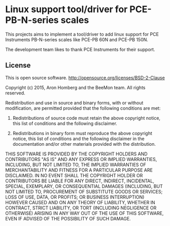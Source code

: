 # Linux support tool/driver for PCE-PB-N-series scales

This projects aims to implement a tool/driver to add 
linux support for PCE Instruments PB-N-series scales 
like  PCE-PB 60N  and PCE-PB 150N.

The development team likes to thank PCE Instruments
for their support.

## License

This is open source software.
http://opensource.org/licenses/BSD-2-Clause

Copyright (c) 2015, Aron Homberg and the BeeMon team.
All rights reserved.

Redistribution and use in source and binary forms, with or without modification, are permitted provided that the following conditions are met:

1. Redistributions of source code must retain the above copyright notice, this list of conditions and the following disclaimer.

2. Redistributions in binary form must reproduce the above copyright notice, this list of conditions and the following disclaimer in the documentation and/or other materials provided with the distribution.

THIS SOFTWARE IS PROVIDED BY THE COPYRIGHT HOLDERS AND CONTRIBUTORS "AS IS" AND ANY EXPRESS OR IMPLIED WARRANTIES, INCLUDING, BUT NOT LIMITED TO, THE IMPLIED WARRANTIES OF MERCHANTABILITY AND FITNESS FOR A PARTICULAR PURPOSE ARE DISCLAIMED. IN NO EVENT SHALL THE COPYRIGHT HOLDER OR CONTRIBUTORS BE LIABLE FOR ANY DIRECT, INDIRECT, INCIDENTAL, SPECIAL, EXEMPLARY, OR CONSEQUENTIAL DAMAGES (INCLUDING, BUT NOT LIMITED TO, PROCUREMENT OF SUBSTITUTE GOODS OR SERVICES; LOSS OF USE, DATA, OR PROFITS; OR BUSINESS INTERRUPTION) HOWEVER CAUSED AND ON ANY THEORY OF LIABILITY, WHETHER IN CONTRACT, STRICT LIABILITY, OR TORT (INCLUDING NEGLIGENCE OR OTHERWISE) ARISING IN ANY WAY OUT OF THE USE OF THIS SOFTWARE, EVEN IF ADVISED OF THE POSSIBILITY OF SUCH DAMAGE.